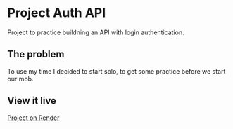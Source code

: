 # Project Auth API

Project to practice buildning an API with login authentication.

## The problem

To use my time I decided to start solo, to get some practice before we start our mob.

## View it live

[Project on Render](https://project-auth-solo.onrender.com)
